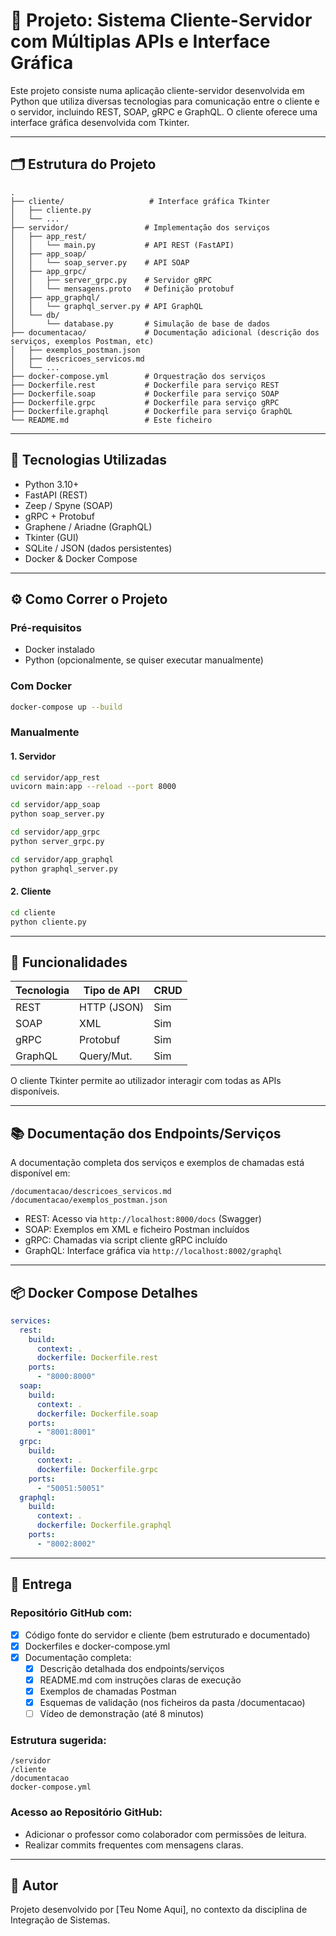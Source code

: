 
# 🧠 Projeto: Sistema Cliente-Servidor com Múltiplas APIs e Interface Gráfica

Este projeto consiste numa aplicação cliente-servidor desenvolvida em Python que utiliza diversas tecnologias para comunicação entre o cliente e o servidor, incluindo REST, SOAP, gRPC e GraphQL. O cliente oferece uma interface gráfica desenvolvida com Tkinter.

---

## 🗂️ Estrutura do Projeto

```
.
├── cliente/                   # Interface gráfica Tkinter
│   ├── cliente.py
│   └── ...
├── servidor/                 # Implementação dos serviços
│   ├── app_rest/
│   │   └── main.py           # API REST (FastAPI)
│   ├── app_soap/
│   │   └── soap_server.py    # API SOAP
│   ├── app_grpc/
│   │   ├── server_grpc.py    # Servidor gRPC
│   │   └── mensagens.proto   # Definição protobuf
│   ├── app_graphql/
│   │   └── graphql_server.py # API GraphQL
│   └── db/
│       └── database.py       # Simulação de base de dados
├── documentacao/             # Documentação adicional (descrição dos serviços, exemplos Postman, etc)
│   ├── exemplos_postman.json
│   ├── descricoes_servicos.md
│   └── ...
├── docker-compose.yml        # Orquestração dos serviços
├── Dockerfile.rest           # Dockerfile para serviço REST
├── Dockerfile.soap           # Dockerfile para serviço SOAP
├── Dockerfile.grpc           # Dockerfile para serviço gRPC
├── Dockerfile.graphql        # Dockerfile para serviço GraphQL
└── README.md                 # Este ficheiro
```

---

## 🚀 Tecnologias Utilizadas

- Python 3.10+
- FastAPI (REST)
- Zeep / Spyne (SOAP)
- gRPC + Protobuf
- Graphene / Ariadne (GraphQL)
- Tkinter (GUI)
- SQLite / JSON (dados persistentes)
- Docker & Docker Compose

---

## ⚙️ Como Correr o Projeto

### Pré-requisitos

- Docker instalado
- Python (opcionalmente, se quiser executar manualmente)

### Com Docker

```bash
docker-compose up --build
```

### Manualmente

#### 1. Servidor

```bash
cd servidor/app_rest
uvicorn main:app --reload --port 8000

cd servidor/app_soap
python soap_server.py

cd servidor/app_grpc
python server_grpc.py

cd servidor/app_graphql
python graphql_server.py
```

#### 2. Cliente

```bash
cd cliente
python cliente.py
```

---

## 📡 Funcionalidades

| Tecnologia | Tipo de API | CRUD |
|------------|-------------|------|
| REST       | HTTP (JSON) | Sim |
| SOAP       | XML         | Sim |
| gRPC       | Protobuf    | Sim |
| GraphQL    | Query/Mut.  | Sim |

O cliente Tkinter permite ao utilizador interagir com todas as APIs disponíveis.

---

## 📚 Documentação dos Endpoints/Serviços

A documentação completa dos serviços e exemplos de chamadas está disponível em:

```
/documentacao/descricoes_servicos.md
/documentacao/exemplos_postman.json
```

- REST: Acesso via `http://localhost:8000/docs` (Swagger)
- SOAP: Exemplos em XML e ficheiro Postman incluídos
- gRPC: Chamadas via script cliente gRPC incluído
- GraphQL: Interface gráfica via `http://localhost:8002/graphql`

---

## 📦 Docker Compose Detalhes

```yaml
services:
  rest:
    build:
      context: .
      dockerfile: Dockerfile.rest
    ports:
      - "8000:8000"
  soap:
    build:
      context: .
      dockerfile: Dockerfile.soap
    ports:
      - "8001:8001"
  grpc:
    build:
      context: .
      dockerfile: Dockerfile.grpc
    ports:
      - "50051:50051"
  graphql:
    build:
      context: .
      dockerfile: Dockerfile.graphql
    ports:
      - "8002:8002"
```

---

## 📝 Entrega

### Repositório GitHub com:

- [x] Código fonte do servidor e cliente (bem estruturado e documentado)
- [x] Dockerfiles e docker-compose.yml
- [x] Documentação completa:
  - [x] Descrição detalhada dos endpoints/serviços
  - [x] README.md com instruções claras de execução
  - [x] Exemplos de chamadas Postman
  - [x] Esquemas de validação (nos ficheiros da pasta /documentacao)
  - [ ] Vídeo de demonstração (até 8 minutos)

### Estrutura sugerida:

```
/servidor
/cliente
/documentacao
docker-compose.yml
```

### Acesso ao Repositório GitHub:

- Adicionar o professor como colaborador com permissões de leitura.
- Realizar commits frequentes com mensagens claras.

---

## 👤 Autor

Projeto desenvolvido por [Teu Nome Aqui], no contexto da disciplina de Integração de Sistemas.
